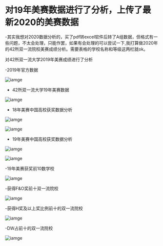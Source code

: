# 对19年美赛数据进行了分析，上传了最新2020的美赛数据

-其实我想对2020数据分析的，买了pdf转excel软件后转了A组数据，但格式有一些问题，不太会处理，只能作罢，如果有会处理的可以尝试一下,我打算做2020年的42所双一流院校美赛成绩分析。需要表格的学校名称和等级这两栏就ok。


对42所双一流大学2019年美赛成绩进行了分析

-2019年官方数据

![iamge](https://github.com/yuanhang110/Analysis-of-MCM-competition-results-in-19-years/blob/master/ImagesForReadme/3.png)

- 42所双一流大学19年美赛数据

![iamge](https://github.com/yuanhang110/Analysis-of-MCM-competition-results-in-19-years/blob/master/ImagesForReadme/1.png)

- 18年美赛中国高校获奖数据分析

![iamge](https://github.com/yuanhang110/Analysis-of-MCM-competition-results-in-19-years/blob/master/ImagesForReadme/2.png)

![iamge](https://github.com/yuanhang110/Analysis-of-MCM-competition-results-in-19-years/blob/master/ImagesForReadme/7.png)

- 19年美赛中国高校获奖数据分析

![iamge](https://github.com/yuanhang110/Analysis-of-MCM-competition-results-in-19-years/blob/master/ImagesForReadme/4.png)

![iamge](https://github.com/yuanhang110/Analysis-of-MCM-competition-results-in-19-years/blob/master/ImagesForReadme/8.png)

-19年美赛获奖前10数学校

![iamge](https://github.com/yuanhang110/Analysis-of-MCM-competition-results-in-19-years/blob/master/ImagesForReadme/9.png)

-获得F&O奖前十双一流院校

![iamge](https://github.com/yuanhang110/Analysis-of-MCM-competition-results-in-19-years/blob/master/ImagesForReadme/9.png)

-获得H奖及以上奖比例前十的双一流院校

![iamge](https://github.com/yuanhang110/Analysis-of-MCM-competition-results-in-19-years/blob/master/ImagesForReadme/11.png)

-DW占前十的双一流院校

![iamge](https://github.com/yuanhang110/Analysis-of-MCM-competition-results-in-19-years/blob/master/ImagesForReadme/12.png)
